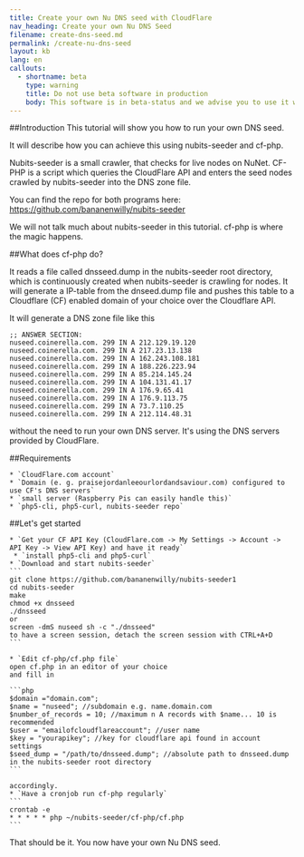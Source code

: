 ```yaml
---
title: Create your own Nu DNS seed with CloudFlare 
nav_heading: Create your own Nu DNS Seed
filename: create-dns-seed.md
permalink: /create-nu-dns-seed
layout: kb
lang: en
callouts:
  - shortname: beta
    type: warning
    title: Do not use beta software in production
    body: This software is in beta-status and we advise you to use it with caution.
---
```

##Introduction 
This tutorial will show you how to run your own DNS seed. 

It will describe how you can achieve this using nubits-seeder and cf-php. 

Nubits-seeder is a small crawler, that checks for live nodes on NuNet.
CF-PHP is a script which queries the CloudFlare API and enters the seed nodes crawled by nubits-seeder into the DNS zone file. 

You can find the repo for both programs here:
https://github.com/bananenwilly/nubits-seeder

We will not talk much about nubits-seeder in this tutorial. cf-php is where the magic happens.  

##What does cf-php do?

It reads a file called dnsseed.dump in the nubits-seeder root directory, which is continuously created when nubits-seeder is crawling for nodes. It will generate a IP-table from the dnseed.dump file and pushes this table to a Cloudflare (CF) enabled domain of your choice over the Cloudflare API.

It will generate a DNS zone file like this

```
;; ANSWER SECTION:
nuseed.coinerella.com. 299 IN A 212.129.19.120
nuseed.coinerella.com. 299 IN A 217.23.13.138
nuseed.coinerella.com. 299 IN A 162.243.108.181
nuseed.coinerella.com. 299 IN A 188.226.223.94
nuseed.coinerella.com. 299 IN A 85.214.145.24
nuseed.coinerella.com. 299 IN A 104.131.41.17
nuseed.coinerella.com. 299 IN A 176.9.65.41
nuseed.coinerella.com. 299 IN A 176.9.113.75
nuseed.coinerella.com. 299 IN A 73.7.110.25
nuseed.coinerella.com. 299 IN A 212.114.48.31
```


without the need to run your own DNS server. It's using the DNS servers provided by CloudFlare. 

##Requirements

    * `CloudFlare.com account`
    * `Domain (e. g. praisejordanleeourlordandsaviour.com) configured to use CF's DNS servers`
    * `small server (Raspberry Pis can easily handle this)`
    * `php5-cli, php5-curl, nubits-seeder repo`

##Let's get started

    * `Get your CF API Key (CloudFlare.com -> My Settings -> Account -> API Key -> View API Key) and have it ready`
	 * `install php5-cli and php5-curl`
    * `Download and start nubits-seeder`
	```
    git clone https://github.com/bananenwilly/nubits-seeder1
    cd nubits-seeder
    make
    chmod +x dnsseed
    ./dnsseed
    or
    screen -dmS nuseed sh -c "./dnsseed"
    to have a screen session, detach the screen session with CTRL+A+D
	```
   
    * `Edit cf-php/cf.php file`
    open cf.php in an editor of your choice
    and fill in

	```php
	$domain ="domain.com";
	$name = "nuseed"; //subdomain e.g. name.domain.com 
	$number_of_records = 10; //maximum n A records with $name... 10 is recommended
	$user = "emailofcloudflareaccount"; //user name
	$key = "yourapikey"; //key for cloudflare api found in account settings
	$seed_dump = "/path/to/dnsseed.dump"; //absolute path to dnsseed.dump in the nubits-seeder root directory
	```

	accordingly.
	* `Have a cronjob run cf-php regularly`
	```
	crontab -e
	* * * * * php ~/nubits-seeder/cf-php/cf.php
	```
That should be it. You now have your own Nu DNS seed. 
